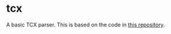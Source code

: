 # tcx

A basic TCX parser. This is based on the code in [this repository](https://github.com/MelHarbour/TcxTools).
